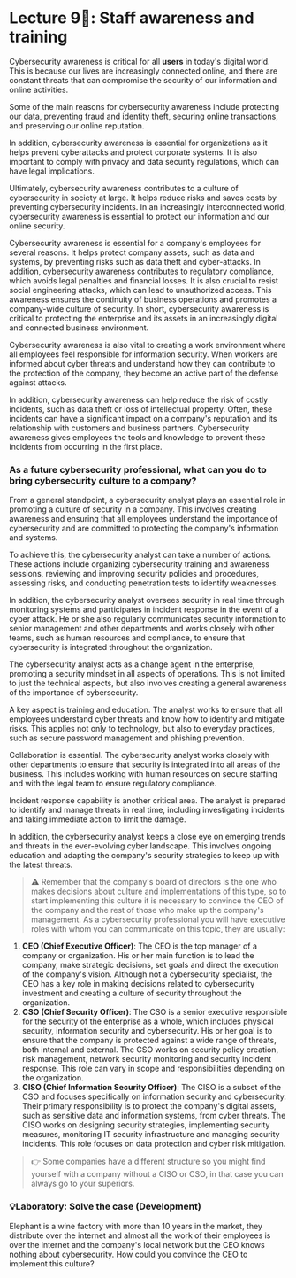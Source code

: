 # Lecture 9📕: Staff awareness and training

Cybersecurity awareness is critical for all **users** in today's digital world. This is because our lives are increasingly connected online, and there are constant threats that can compromise the security of our information and online activities.

Some of the main reasons for cybersecurity awareness include protecting our data, preventing fraud and identity theft, securing online transactions, and preserving our online reputation.

In addition, cybersecurity awareness is essential for organizations as it helps prevent cyberattacks and protect corporate systems. It is also important to comply with privacy and data security regulations, which can have legal implications.

Ultimately, cybersecurity awareness contributes to a culture of cybersecurity in society at large. It helps reduce risks and saves costs by preventing cybersecurity incidents. In an increasingly interconnected world, cybersecurity awareness is essential to protect our information and our online security.

Cybersecurity awareness is essential for a company's employees for several reasons. It helps protect company assets, such as data and systems, by preventing risks such as data theft and cyber-attacks. In addition, cybersecurity awareness contributes to regulatory compliance, which avoids legal penalties and financial losses. It is also crucial to resist social engineering attacks, which can lead to unauthorized access. This awareness ensures the continuity of business operations and promotes a company-wide culture of security. In short, cybersecurity awareness is critical to protecting the enterprise and its assets in an increasingly digital and connected business environment.

Cybersecurity awareness is also vital to creating a work environment where all employees feel responsible for information security. When workers are informed about cyber threats and understand how they can contribute to the protection of the company, they become an active part of the defense against attacks.

In addition, cybersecurity awareness can help reduce the risk of costly incidents, such as data theft or loss of intellectual property. Often, these incidents can have a significant impact on a company's reputation and its relationship with customers and business partners. Cybersecurity awareness gives employees the tools and knowledge to prevent these incidents from occurring in the first place.

### As a future cybersecurity professional, what can you do to bring cybersecurity culture to a company?

From a general standpoint, a cybersecurity analyst plays an essential role in promoting a culture of security in a company. This involves creating awareness and ensuring that all employees understand the importance of cybersecurity and are committed to protecting the company's information and systems.

To achieve this, the cybersecurity analyst can take a number of actions. These actions include organizing cybersecurity training and awareness sessions, reviewing and improving security policies and procedures, assessing risks, and conducting penetration tests to identify weaknesses.

In addition, the cybersecurity analyst oversees security in real time through monitoring systems and participates in incident response in the event of a cyber attack. He or she also regularly communicates security information to senior management and other departments and works closely with other teams, such as human resources and compliance, to ensure that cybersecurity is integrated throughout the organization.

The cybersecurity analyst acts as a change agent in the enterprise, promoting a security mindset in all aspects of operations. This is not limited to just the technical aspects, but also involves creating a general awareness of the importance of cybersecurity.

A key aspect is training and education. The analyst works to ensure that all employees understand cyber threats and know how to identify and mitigate risks. This applies not only to technology, but also to everyday practices, such as secure password management and phishing prevention.

Collaboration is essential. The cybersecurity analyst works closely with other departments to ensure that security is integrated into all areas of the business. This includes working with human resources on secure staffing and with the legal team to ensure regulatory compliance.

Incident response capability is another critical area. The analyst is prepared to identify and manage threats in real time, including investigating incidents and taking immediate action to limit the damage.

In addition, the cybersecurity analyst keeps a close eye on emerging trends and threats in the ever-evolving cyber landscape. This involves ongoing education and adapting the company's security strategies to keep up with the latest threats.

> ⚠️ Remember that the company's board of directors is the one who makes decisions about culture and implementations of this type, so to start implementing this culture it is necessary to convince the CEO of the company and the rest of those who make up the company's management. As a cybersecurity professional you will have executive roles with whom you can communicate on this topic, they are usually:

1. **CEO (Chief Executive Officer)**: The CEO is the top manager of a company or organization. His or her main function is to lead the company, make strategic decisions, set goals and direct the execution of the company's vision. Although not a cybersecurity specialist, the CEO has a key role in making decisions related to cybersecurity investment and creating a culture of security throughout the organization.
2. **CSO (Chief Security Officer)**: The CSO is a senior executive responsible for the security of the enterprise as a whole, which includes physical security, information security and cybersecurity. His or her goal is to ensure that the company is protected against a wide range of threats, both internal and external. The CSO works on security policy creation, risk management, network security monitoring and security incident response. This role can vary in scope and responsibilities depending on the organization.
3. **CISO (Chief Information Security Officer)**: The CISO is a subset of the CSO and focuses specifically on information security and cybersecurity. Their primary responsibility is to protect the company's digital assets, such as sensitive data and information systems, from cyber threats. The CISO works on designing security strategies, implementing security measures, monitoring IT security infrastructure and managing security incidents. This role focuses on data protection and cyber risk mitigation.

> 👉 Some companies have a different structure so you might find yourself with a company without a CISO or CSO, in that case you can always go to your superiors.

### 💡Laboratory: Solve the case (Development)

Elephant is a wine factory with more than 10 years in the market, they distribute over the internet and almost all the work of their employees is over the internet and the company's local network but the CEO knows nothing about cybersecurity. How could you convince the CEO to implement this culture?
